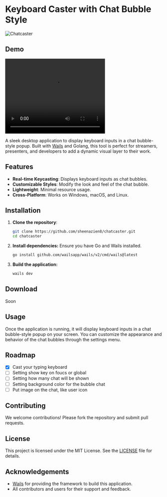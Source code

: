 # Keyboard Caster with Chat Bubble Style  

![Chatcaster](https://your-image-url-here)  

## Demo
<video width="320" height="240" controls>
  <source src="markdown/demo.mov" type="video/mp4">
</video>

A sleek desktop application to display keyboard inputs in a chat bubble-style popup. Built with [Wails](https://wails.io/) and Golang, this tool is perfect for streamers, presenters, and developers to add a dynamic visual layer to their work.  

## Features  
- **Real-time Keycasting**: Displays keyboard inputs as chat bubbles.  
- **Customizable Styles**: Modify the look and feel of the chat bubble.  
- **Lightweight**: Minimal resource usage.  
- **Cross-Platform**: Works on Windows, macOS, and Linux.  

## Installation  
1. **Clone the repository**:  
   ```bash
   git clone https://github.com/sheenazien8/chatcaster.git
   cd chatcaster
    ```
2. **Install dependencies:**
   Ensure you have Go and Wails installed.
    ```bash
    go install github.com/wailsapp/wails/v2/cmd/wails@latest
    ```
3. **Build the application:**
    ```bash
    wails dev
    ```

## Download 
Soon

## Usage
Once the application is running, it will display keyboard inputs in a chat bubble-style popup on your screen. You can customize the appearance and behavior of the chat bubbles through the settings menu.

## Roadmap
* [x] Cast your typing keyboard
* [ ] Setting show key on foucs or global
* [ ] Setting how many chat will be shown
* [ ] Setting background color for the bubble chat
* [ ] Put image on the chat, like user icon

## Contributing
We welcome contributions! Please fork the repository and submit pull requests.

## License
This project is licensed under the MIT License. See the [LICENSE](LICENSE) file for details.

## Acknowledgements
- [Wails](https://wails.io/) for providing the framework to build this application.
- All contributors and users for their support and feedback.

